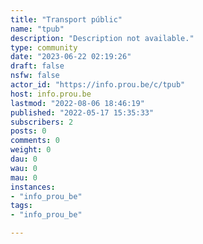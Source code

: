 ```yaml
---
title: "Transport públic" 
name: "tpub"
description: "Description not available."
type: community
date: "2023-06-22 02:19:26"
draft: false
nsfw: false
actor_id: "https://info.prou.be/c/tpub"
host: info.prou.be
lastmod: "2022-08-06 18:46:19"
published: "2022-05-17 15:35:33"
subscribers: 2
posts: 0
comments: 0
weight: 0
dau: 0
wau: 0
mau: 0
instances:
- "info_prou_be"
tags: 
- "info_prou_be"

---
```

